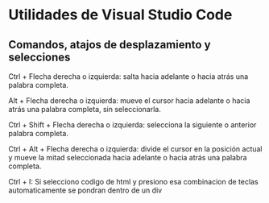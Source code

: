 # Utilidades de Visual Studio Code

## Comandos, atajos de desplazamiento y selecciones

Ctrl + Flecha derecha o izquierda: salta hacia adelante o hacia atrás una palabra completa.

Alt + Flecha derecha o izquierda: mueve el cursor hacia adelante o hacia atrás una palabra completa, sin seleccionarla.

Ctrl + Shift + Flecha derecha o izquierda: selecciona la siguiente o anterior palabra completa.

Ctrl + Alt + Flecha derecha o izquierda: divide el cursor en la posición actual y mueve la mitad seleccionada hacia adelante o hacia atrás una palabra completa.

Ctrl + I: Si selecciono codigo de html y presiono esa combinacion de teclas automaticamente se pondran dentro de un div